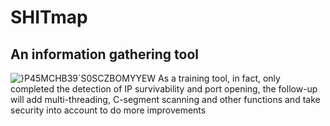 # SHITmap
## An information gathering tool
![}P45MCHB39`S0SCZBOMYYEW](https://github.com/Ki1laz/SHITmap/assets/105007711/35578bee-c5e7-4c46-be27-28e63bba6f3e)
As a training tool, in fact, only completed the detection of IP survivability and port opening, the follow-up will add multi-threading, C-segment scanning and other functions and take security into account to do more improvements
